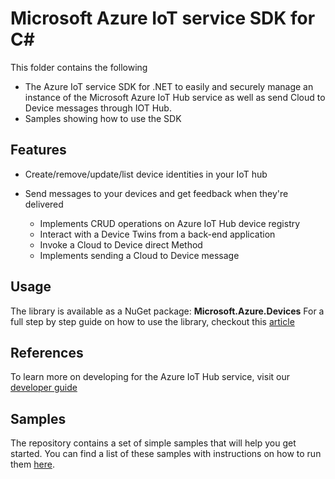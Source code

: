 # Microsoft Azure IoT service SDK for C\# #

This folder contains the following 
* The Azure IoT service SDK for .NET to easily and securely manage an instance of the Microsoft Azure IoT Hub service as well as send Cloud to Device messages through IOT Hub.
* Samples showing how to use the SDK

## Features

* Create/remove/update/list device identities in your IoT hub
* Send messages to your devices and get feedback when they're delivered

    * Implements CRUD operations on Azure IoT Hub device registry
    * Interact with a Device Twins from a back-end application
    * Invoke a Cloud to Device direct Method 
    * Implements sending a Cloud to Device message

## Usage

The library is available as a NuGet package: **Microsoft.Azure.Devices**
For a full step by step guide on how to use the library, checkout this [article](https://azure.microsoft.com/en-us/documentation/articles/iot-hub-csharp-csharp-getstarted/)

## References

To learn more on developing for the Azure IoT Hub service, visit our [developer guide](https://azure.microsoft.com/en-us/documentation/articles/iot-hub-devguide/)

## Samples

The repository contains a set of simple samples that will help you get started.
You can find a list of these samples with instructions on how to run them [here][samples]. 

[samples]: ./Samples/
